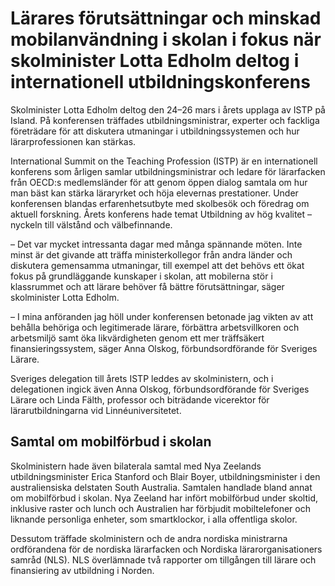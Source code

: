 # Lärares förutsättningar och minskad mobilanvändning i skolan i fokus när skolminister Lotta Edholm deltog i internationell utbildningskonferens

Skolminister Lotta Edholm deltog den 24–26 mars i årets upplaga av ISTP på Island. På konferensen träffades utbildningsministrar, experter och fackliga företrädare för att diskutera utmaningar i utbildningssystemen och hur lärarprofessionen kan stärkas.

International Summit on the Teaching Profession (ISTP) är en internationell konferens som årligen samlar utbildningsministrar och ledare för lärarfacken från OECD:s medlemsländer för att genom öppen dialog samtala om hur man bäst kan stärka läraryrket och höja elevernas prestationer. Under konferensen blandas erfarenhetsutbyte med skolbesök och föredrag om aktuell forskning. Årets konferens hade temat Utbildning av hög kvalitet – nyckeln till välstånd och välbefinnande.

– Det var mycket intressanta dagar med många spännande möten. Inte minst är det givande att träffa ministerkollegor från andra länder och diskutera gemensamma utmaningar, till exempel att det behövs ett ökat fokus på grundläggande kunskaper i skolan, att mobilerna stör i klassrummet och att lärare behöver få bättre förutsättningar, säger skolminister Lotta Edholm.

– I mina anföranden jag höll under konferensen betonade jag vikten av att behålla behöriga och legitimerade lärare, förbättra arbetsvillkoren och arbetsmiljö samt öka likvärdigheten genom ett mer träffsäkert finansieringssystem, säger Anna Olskog, förbundsordförande för Sveriges Lärare.

Sveriges delegation till årets ISTP leddes av skolministern, och i delegationen ingick även Anna Olskog, förbundsordförande för Sveriges Lärare och Linda Fälth, professor och biträdande vicerektor för lärarutbildningarna vid Linnéuniversitetet.

## Samtal om mobilförbud i skolan

Skolministern hade även bilaterala samtal med Nya Zeelands utbildningsminister Erica Stanford och Blair Boyer, utbildningsminister i den australiensiska delstaten South Australia. Samtalen handlade bland annat om mobilförbud i skolan. Nya Zeeland har infört mobilförbud under skoltid, inklusive raster och lunch och Australien har förbjudit mobiltelefoner och liknande personliga enheter, som smartklockor, i alla offentliga skolor.

Dessutom träffade skolministern och de andra nordiska ministrarna ordförandena för de nordiska lärarfacken och Nordiska lärarorganisationers samråd (NLS). NLS överlämnade två rapporter om tillgången till lärare och finansiering av utbildning i Norden.
